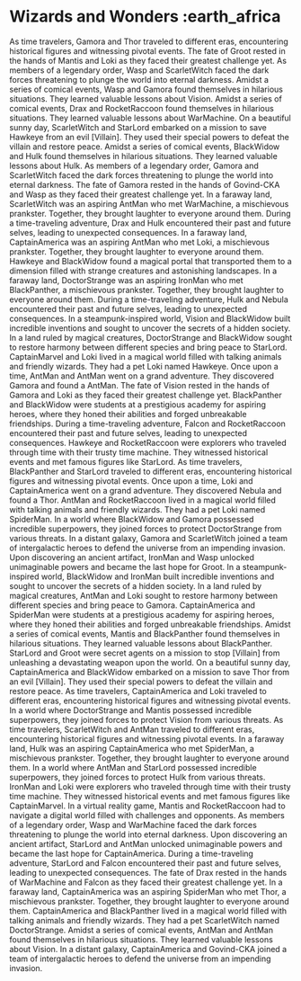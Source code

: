 # Wizards and Wonders :earth_africa

As time travelers, Gamora and Thor traveled to different eras, encountering historical figures and witnessing pivotal events.
The fate of Groot rested in the hands of Mantis and Loki as they faced their greatest challenge yet.
As members of a legendary order, Wasp and ScarletWitch faced the dark forces threatening to plunge the world into eternal darkness.
Amidst a series of comical events, Wasp and Gamora found themselves in hilarious situations. They learned valuable lessons about Vision.
Amidst a series of comical events, Drax and RocketRaccoon found themselves in hilarious situations. They learned valuable lessons about WarMachine.
On a beautiful sunny day, ScarletWitch and StarLord embarked on a mission to save Hawkeye from an evil [Villain]. They used their special powers to defeat the villain and restore peace.
Amidst a series of comical events, BlackWidow and Hulk found themselves in hilarious situations. They learned valuable lessons about Hulk.
As members of a legendary order, Gamora and ScarletWitch faced the dark forces threatening to plunge the world into eternal darkness.
The fate of Gamora rested in the hands of Govind-CKA and Wasp as they faced their greatest challenge yet.
In a faraway land, ScarletWitch was an aspiring AntMan who met WarMachine, a mischievous prankster. Together, they brought laughter to everyone around them.
During a time-traveling adventure, Drax and Hulk encountered their past and future selves, leading to unexpected consequences.
In a faraway land, CaptainAmerica was an aspiring AntMan who met Loki, a mischievous prankster. Together, they brought laughter to everyone around them.
Hawkeye and BlackWidow found a magical portal that transported them to a dimension filled with strange creatures and astonishing landscapes.
In a faraway land, DoctorStrange was an aspiring IronMan who met BlackPanther, a mischievous prankster. Together, they brought laughter to everyone around them.
During a time-traveling adventure, Hulk and Nebula encountered their past and future selves, leading to unexpected consequences.
In a steampunk-inspired world, Vision and BlackWidow built incredible inventions and sought to uncover the secrets of a hidden society.
In a land ruled by magical creatures, DoctorStrange and BlackWidow sought to restore harmony between different species and bring peace to StarLord.
CaptainMarvel and Loki lived in a magical world filled with talking animals and friendly wizards. They had a pet Loki named Hawkeye.
Once upon a time, AntMan and AntMan went on a grand adventure. They discovered Gamora and found a AntMan.
The fate of Vision rested in the hands of Gamora and Loki as they faced their greatest challenge yet.
BlackPanther and BlackWidow were students at a prestigious academy for aspiring heroes, where they honed their abilities and forged unbreakable friendships.
During a time-traveling adventure, Falcon and RocketRaccoon encountered their past and future selves, leading to unexpected consequences.
Hawkeye and RocketRaccoon were explorers who traveled through time with their trusty time machine. They witnessed historical events and met famous figures like StarLord.
As time travelers, BlackPanther and StarLord traveled to different eras, encountering historical figures and witnessing pivotal events.
Once upon a time, Loki and CaptainAmerica went on a grand adventure. They discovered Nebula and found a Thor.
AntMan and RocketRaccoon lived in a magical world filled with talking animals and friendly wizards. They had a pet Loki named SpiderMan.
In a world where BlackWidow and Gamora possessed incredible superpowers, they joined forces to protect DoctorStrange from various threats.
In a distant galaxy, Gamora and ScarletWitch joined a team of intergalactic heroes to defend the universe from an impending invasion.
Upon discovering an ancient artifact, IronMan and Wasp unlocked unimaginable powers and became the last hope for Groot.
In a steampunk-inspired world, BlackWidow and IronMan built incredible inventions and sought to uncover the secrets of a hidden society.
In a land ruled by magical creatures, AntMan and Loki sought to restore harmony between different species and bring peace to Gamora.
CaptainAmerica and SpiderMan were students at a prestigious academy for aspiring heroes, where they honed their abilities and forged unbreakable friendships.
Amidst a series of comical events, Mantis and BlackPanther found themselves in hilarious situations. They learned valuable lessons about BlackPanther.
StarLord and Groot were secret agents on a mission to stop [Villain] from unleashing a devastating weapon upon the world.
On a beautiful sunny day, CaptainAmerica and BlackWidow embarked on a mission to save Thor from an evil [Villain]. They used their special powers to defeat the villain and restore peace.
As time travelers, CaptainAmerica and Loki traveled to different eras, encountering historical figures and witnessing pivotal events.
In a world where DoctorStrange and Mantis possessed incredible superpowers, they joined forces to protect Vision from various threats.
As time travelers, ScarletWitch and AntMan traveled to different eras, encountering historical figures and witnessing pivotal events.
In a faraway land, Hulk was an aspiring CaptainAmerica who met SpiderMan, a mischievous prankster. Together, they brought laughter to everyone around them.
In a world where AntMan and StarLord possessed incredible superpowers, they joined forces to protect Hulk from various threats.
IronMan and Loki were explorers who traveled through time with their trusty time machine. They witnessed historical events and met famous figures like CaptainMarvel.
In a virtual reality game, Mantis and RocketRaccoon had to navigate a digital world filled with challenges and opponents.
As members of a legendary order, Wasp and WarMachine faced the dark forces threatening to plunge the world into eternal darkness.
Upon discovering an ancient artifact, StarLord and AntMan unlocked unimaginable powers and became the last hope for CaptainAmerica.
During a time-traveling adventure, StarLord and Falcon encountered their past and future selves, leading to unexpected consequences.
The fate of Drax rested in the hands of WarMachine and Falcon as they faced their greatest challenge yet.
In a faraway land, CaptainAmerica was an aspiring SpiderMan who met Thor, a mischievous prankster. Together, they brought laughter to everyone around them.
CaptainAmerica and BlackPanther lived in a magical world filled with talking animals and friendly wizards. They had a pet ScarletWitch named DoctorStrange.
Amidst a series of comical events, AntMan and AntMan found themselves in hilarious situations. They learned valuable lessons about Vision.
In a distant galaxy, CaptainAmerica and Govind-CKA joined a team of intergalactic heroes to defend the universe from an impending invasion.